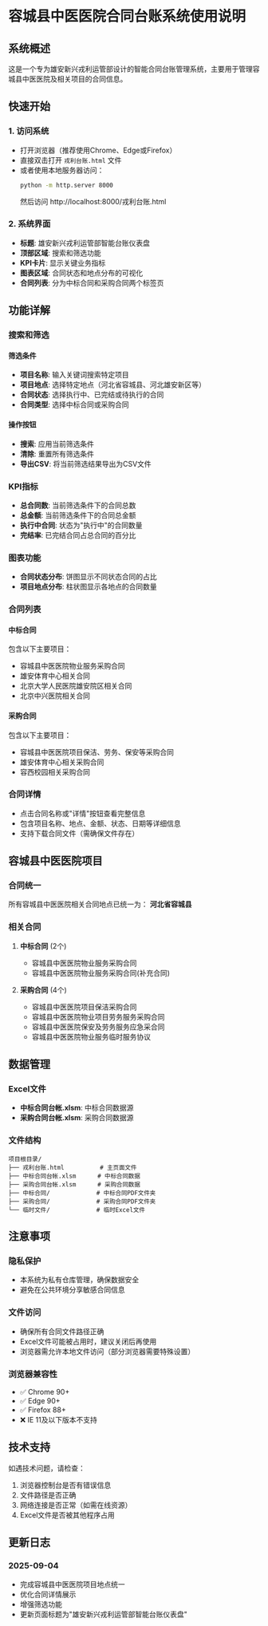 # 容城县中医医院合同台账系统使用说明

## 系统概述

这是一个专为雄安新兴戎利运管部设计的智能合同台账管理系统，主要用于管理容城县中医医院及相关项目的合同信息。

## 快速开始

### 1. 访问系统
- 打开浏览器（推荐使用Chrome、Edge或Firefox）
- 直接双击打开 `戎利台账.html` 文件
- 或者使用本地服务器访问：
  ```bash
  python -m http.server 8000
  ```
  然后访问 http://localhost:8000/戎利台账.html

### 2. 系统界面
- **标题**: 雄安新兴戎利运管部智能台账仪表盘
- **顶部区域**: 搜索和筛选功能
- **KPI卡片**: 显示关键业务指标
- **图表区域**: 合同状态和地点分布的可视化
- **合同列表**: 分为中标合同和采购合同两个标签页

## 功能详解

### 搜索和筛选

#### 筛选条件
- **项目名称**: 输入关键词搜索特定项目
- **项目地点**: 选择特定地点（河北省容城县、河北雄安新区等）
- **合同状态**: 选择执行中、已完结或待执行的合同
- **合同类型**: 选择中标合同或采购合同

#### 操作按钮
- **搜索**: 应用当前筛选条件
- **清除**: 重置所有筛选条件
- **导出CSV**: 将当前筛选结果导出为CSV文件

### KPI指标
- **总合同数**: 当前筛选条件下的合同总数
- **总金额**: 当前筛选条件下的合同总金额
- **执行中合同**: 状态为"执行中"的合同数量
- **完结率**: 已完结合同占总合同的百分比

### 图表功能
- **合同状态分布**: 饼图显示不同状态合同的占比
- **项目地点分布**: 柱状图显示各地点的合同数量

### 合同列表

#### 中标合同
包含以下主要项目：
- 容城县中医医院物业服务采购合同
- 雄安体育中心相关合同
- 北京大学人民医院雄安院区相关合同
- 北京中兴医院相关合同

#### 采购合同
包含以下主要项目：
- 容城县中医医院项目保洁、劳务、保安等采购合同
- 雄安体育中心相关采购合同
- 容西校园相关采购合同

### 合同详情
- 点击合同名称或"详情"按钮查看完整信息
- 包含项目名称、地点、金额、状态、日期等详细信息
- 支持下载合同文件（需确保文件存在）

## 容城县中医医院项目

### 合同统一
所有容城县中医医院相关合同地点已统一为：
**河北省容城县**

### 相关合同
1. **中标合同** (2个)
   - 容城县中医医院物业服务采购合同
   - 容城县中医医院物业服务采购合同(补充合同)

2. **采购合同** (4个)
   - 容城县中医医院项目保洁采购合同
   - 容城县中医医院物业项目劳务服务采购合同
   - 容城县中医医院保安及劳务服务应急采合同
   - 容城县中医医院物业服务临时服务协议

## 数据管理

### Excel文件
- **中标合同台帐.xlsm**: 中标合同数据源
- **采购合同台帐.xlsm**: 采购合同数据源

### 文件结构
```
项目根目录/
├── 戎利台账.html          # 主页面文件
├── 中标合同台帐.xlsm      # 中标合同数据
├── 采购合同台帐.xlsm      # 采购合同数据
├── 中标合同/             # 中标合同PDF文件夹
├── 采购合同/             # 采购合同PDF文件夹
└── 临时文件/             # 临时Excel文件
```

## 注意事项

### 隐私保护
- 本系统为私有仓库管理，确保数据安全
- 避免在公共环境分享敏感合同信息

### 文件访问
- 确保所有合同文件路径正确
- Excel文件可能被占用时，建议关闭后再使用
- 浏览器需允许本地文件访问（部分浏览器需要特殊设置）

### 浏览器兼容性
- ✅ Chrome 90+
- ✅ Edge 90+
- ✅ Firefox 88+
- ❌ IE 11及以下版本不支持

## 技术支持

如遇技术问题，请检查：
1. 浏览器控制台是否有错误信息
2. 文件路径是否正确
3. 网络连接是否正常（如需在线资源）
4. Excel文件是否被其他程序占用

## 更新日志

### 2025-09-04
- 完成容城县中医医院项目地点统一
- 优化合同详情展示
- 增强筛选功能
- 更新页面标题为"雄安新兴戎利运管部智能台账仪表盘"